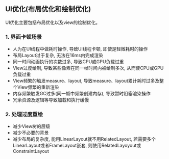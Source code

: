 ## UI优化(布局优化和绘制优化)
UI优化主要包括布局优化以及view的绘制优化。

### 1. 界面卡顿场景
* 人为在UI线程中做耗时操作, 导致UI线程卡顿, 即使是轻微耗时的操作
* 布局Layout过于复杂, 无法在16ms内完成渲染
* 同一时间动画执行的次数过多, 导致CPU或GPU负载过重
* View过度绘制, 导致某些像素在同一帧时间内被绘制多次, 从而使CPU或GPU负载过重
* View频繁的触发measure、layout, 导致measure、layout累计耗时过多及整个View频繁的重新渲染
* 内存频繁触发GC过多(同一帧中频繁创建内存), 导致暂时阻塞渲染操作
* 冗余资源及逻辑等导致加载和执行缓慢

### 2. 处理过度重绘
* 减少View树的层级
* 减少不必要的背景
* 减少布局的复杂度, 能用LinearLayout就不用RelatedLayout, 若需要多个LinearLayout或者FrameLayout嵌套,
则使用RelatedLayoyout或ConstraintLayout
